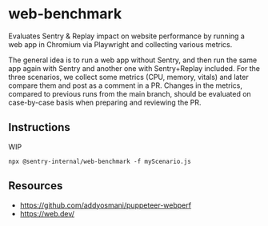 # web-benchmark

Evaluates Sentry & Replay impact on website performance by running a web app in Chromium via Playwright and collecting various metrics.

The general idea is to run a web app without Sentry, and then run the same app again with Sentry and another one with Sentry+Replay included.
For the three scenarios, we collect some metrics (CPU, memory, vitals) and later compare them and post as a comment in a PR.
Changes in the metrics, compared to previous runs from the main branch, should be evaluated on case-by-case basis when preparing and reviewing the PR.


## Instructions

WIP

`npx @sentry-internal/web-benchmark -f myScenario.js`

## Resources

* https://github.com/addyosmani/puppeteer-webperf
* https://web.dev/
